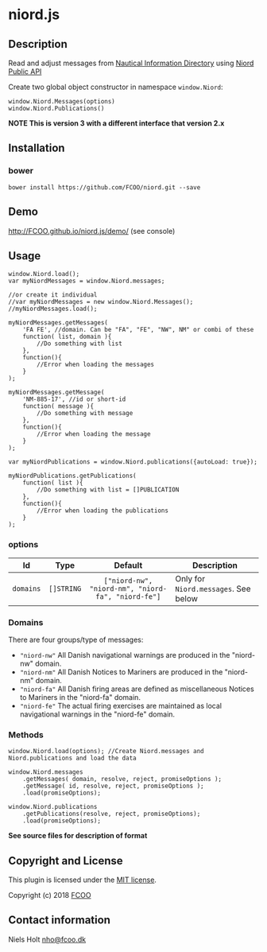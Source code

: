# niord.js
>


## Description
Read and adjust messages from [Nautical Information Directory](https://niord.dma.dk/#/) using [Niord Public API](http://docs.niord.org/public-api/api.html)

Create two global object constructor in namespace `window.Niord`:

    window.Niord.Messages(options)
    window.Niord.Publications()

**NOTE This is version 3 with a different interface that version 2.x**

## Installation
### bower
`bower install https://github.com/FCOO/niord.git --save`

## Demo
http://FCOO.github.io/niord.js/demo/ (see console)



## Usage
    window.Niord.load();
    var myNiordMessages = window.Niord.messages;

    //or create it individual
    //var myNiordMessages = new window.Niord.Messages();
    //myNiordMessages.load();

    myNiordMessages.getMessages(
        'FA FE', //domain. Can be "FA", "FE", "NW", NM" or combi of these
        function( list, domain ){
            //Do something with list
        },
        function(){
            //Error when loading the messages
        }
    );

    myNiordMessages.getMessage(
        'NM-885-17', //id or short-id
        function( message ){
            //Do something with message
        },
        function(){
            //Error when loading the message
        }
    );

    var myNiordPublications = window.Niord.publications({autoLoad: true});

    myNiordPublications.getPublications(
        function( list ){
            //Do something with list = []PUBLICATION
        },
        function(){
            //Error when loading the publications
        }
    );






### options
| Id | Type | Default | Description |
| :--: | :--: | :-----: | --- |
| `domains` | `[]STRING` | `["niord-nw", "niord-nm", "niord-fa", "niord-fe"]` | Only for `Niord.messages`. See below |

### Domains
There are four groups/type of messages:

- `"niord-nw"` All Danish navigational warnings are produced in the "niord-nw" domain.
- `"niord-nm"` All Danish Notices to Mariners are produced in the "niord-nm" domain.
- `"niord-fa"` All Danish firing areas are defined as miscellaneous Notices to Mariners in the "niord-fa" domain.
- `"niord-fe"` The actual firing exercises are maintained as local navigational warnings in the "niord-fe" domain.


### Methods
    window.Niord.load(options); //Create Niord.messages and Niord.publications and load the data

    window.Niord.messages
        .getMessages( domain, resolve, reject, promiseOptions );
        .getMessage( id, resolve, reject, promiseOptions );
        .load(promiseOptions);

    window.Niord.publications
        .getPublications(resolve, reject, promiseOptions);
        .load(promiseOptions);


**See source files for description of format**


## Copyright and License
This plugin is licensed under the [MIT license](https://github.com/FCOO/niord/LICENSE).

Copyright (c) 2018 [FCOO](https://github.com/FCOO)

## Contact information

Niels Holt nho@fcoo.dk
